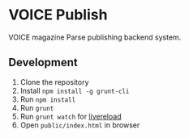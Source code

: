 # VOICE Publish

VOICE magazine Parse publishing backend system.

## Development

1. Clone the repository
2. Install `npm install -g grunt-cli`
3. Run `npm install`
4. Run `grunt`
5. Run `grunt watch` for [livereload](https://chrome.google.com/webstore/detail/livereload/jnihajbhpnppcggbcgedagnkighmdlei)
6. Open `public/index.html` in browser
